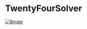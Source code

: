 # TwentyFourSolver

[![Binder](http://mybinder.org/badge.svg)](http://mybinder.org:/repo/wisefool769/twentyfoursolver)
